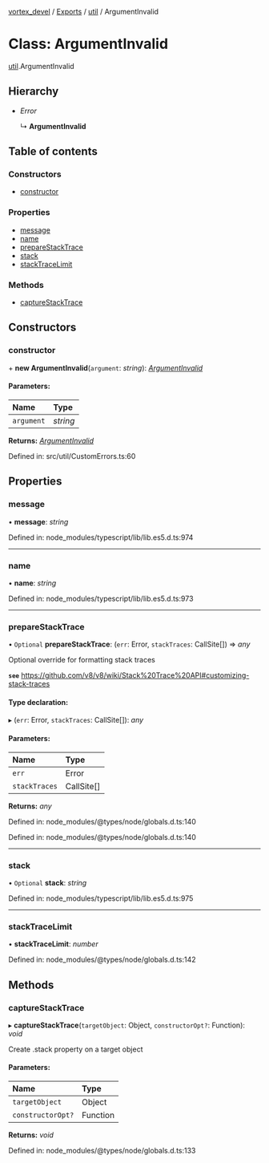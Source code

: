 [vortex_devel](../README.md) / [Exports](../modules.md) / [util](../modules/util.md) / ArgumentInvalid

# Class: ArgumentInvalid

[util](../modules/util.md).ArgumentInvalid

## Hierarchy

* *Error*

  ↳ **ArgumentInvalid**

## Table of contents

### Constructors

- [constructor](util.argumentinvalid.md#constructor)

### Properties

- [message](util.argumentinvalid.md#message)
- [name](util.argumentinvalid.md#name)
- [prepareStackTrace](util.argumentinvalid.md#preparestacktrace)
- [stack](util.argumentinvalid.md#stack)
- [stackTraceLimit](util.argumentinvalid.md#stacktracelimit)

### Methods

- [captureStackTrace](util.argumentinvalid.md#capturestacktrace)

## Constructors

### constructor

\+ **new ArgumentInvalid**(`argument`: *string*): [*ArgumentInvalid*](util.argumentinvalid.md)

#### Parameters:

Name | Type |
:------ | :------ |
`argument` | *string* |

**Returns:** [*ArgumentInvalid*](util.argumentinvalid.md)

Defined in: src/util/CustomErrors.ts:60

## Properties

### message

• **message**: *string*

Defined in: node_modules/typescript/lib/lib.es5.d.ts:974

___

### name

• **name**: *string*

Defined in: node_modules/typescript/lib/lib.es5.d.ts:973

___

### prepareStackTrace

• `Optional` **prepareStackTrace**: (`err`: Error, `stackTraces`: CallSite[]) => *any*

Optional override for formatting stack traces

**`see`** https://github.com/v8/v8/wiki/Stack%20Trace%20API#customizing-stack-traces

#### Type declaration:

▸ (`err`: Error, `stackTraces`: CallSite[]): *any*

#### Parameters:

Name | Type |
:------ | :------ |
`err` | Error |
`stackTraces` | CallSite[] |

**Returns:** *any*

Defined in: node_modules/@types/node/globals.d.ts:140

Defined in: node_modules/@types/node/globals.d.ts:140

___

### stack

• `Optional` **stack**: *string*

Defined in: node_modules/typescript/lib/lib.es5.d.ts:975

___

### stackTraceLimit

• **stackTraceLimit**: *number*

Defined in: node_modules/@types/node/globals.d.ts:142

## Methods

### captureStackTrace

▸ **captureStackTrace**(`targetObject`: Object, `constructorOpt?`: Function): *void*

Create .stack property on a target object

#### Parameters:

Name | Type |
:------ | :------ |
`targetObject` | Object |
`constructorOpt?` | Function |

**Returns:** *void*

Defined in: node_modules/@types/node/globals.d.ts:133
